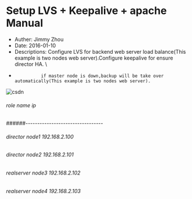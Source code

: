 Setup LVS + Keepalive + apache Manual
=====================================
* Auther:   Jimmy Zhou
* Date:     2016-01-10
* Descriptions: Configure LVS for backend web server load balance(This example is two nodes web server).Configure keepalive for ensure director HA. \
*               if master node is down,backup will be take over automatically(This example is two nodes web server). 

![csdn](http://images.cnitblog.com/i/381412/201407/182157070532417.jpg "JCC LAB")
###### role			     name	   ip
######---------------------------------
###### director  	 node1 	192.168.2.100
###### director  	 node2	192.168.2.101
###### realserver     node3 	192.168.2.102
###### realserver  	 node4 	192.168.2.103

